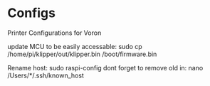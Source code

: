 # Configs
Printer Configurations for Voron

update MCU to be easily accessable:
sudo cp /home/pi/klipper/out/klipper.bin /boot/firmware.bin

Rename host:
sudo raspi-config
dont forget to remove old in:
nano /Users/*/.ssh/known_host
